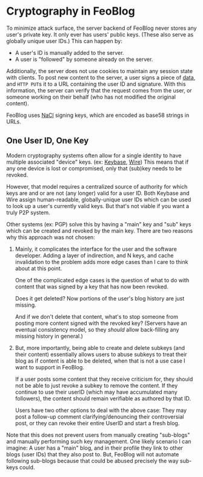 Cryptography in FeoBlog
=======================

To minimize attack surface, the server backend of FeoBlog never stores any
user's private key. It only ever has users' public keys. (These also serve as
globally unique user IDs.) This can happen by:

 * A user's ID is manually added to the server.
 * A user is "followed" by someone already on the server.

Additionally, the server does not use cookies to maintain any session state with
clients. To post new content to the server, a user signs a piece of [data], and
`HTTP PUT`s it to a URL containing the user ID and signature. With this
information, the server can verify that the request comes from the user, or
someone working on their behalf (who has not modified the original content).

FeoBlog uses [NaCl] signing keys, which are encoded as base58 strings in URLs.

[data]: ./data_format.md 
[NaCl]: https://en.wikipedia.org/wiki/NaCl_(software)
[Base58]: https://en.wikipedia.org/wiki/Base58


One User ID, One Key
--------------------

Modern cryptography systems often allow for a single identity to have multiple
associated "device" keys. (ex: [Keybase], [Wire]) This means that if any one
device is lost or compromised, only that (sub)key needs to be revoked.

[Keybase]: https://keybase.io/blog/keybase-new-key-model 
[Wire]: https://wire-docs.wire.com/download/Wire+Security+Whitepaper.pdf

However, that model requires a centralized source of authority for which keys
are and or are not (any longer) valid for a user ID. Both Keybase and Wire
assign human-readable, globally-unique user IDs which can be used to look up a
user's currently valid keys. But that's not viable if you want a truly P2P
system.

Other systems (ex: PGP) solve this by having a "main" key and "sub" keys which
can be created and revoked by the main key. There are two reasons why this
approach was not chosen:

1. Mainly, it complicates the interface for the user and the software developer.
   Adding a layer of indirection, and N keys, and cache invalidation to the
   problem adds more edge cases than I care to think about at this point.

   One of the complicated edge cases is the question of what to do with content
   that was signed by a key that has now been revoked.
   
   Does it get deleted? Now portions of the user's blog history are just
   missing.
   
   And if we don't delete that content, what's to stop someone from posting more
   content signed with the revoked key? (Servers have an eventual consistency
   model, so they *should* allow back-filling any missing history in
   general.)

2. But, more importantly, being able to create and delete subkeys (and their
   content) essentially allows users to abuse subkeys to treat their blog as if
   content is able to be deleted, when that is not a use case I want to support
   in FeoBlog.

   If a user posts some content that they receive criticism for, they should not
   be able to just revoke a subkey to remove the content. If they continue to
   use their userID (which may have accumulated many followers), the content
   should remain verifiable as authored by that ID.

   Users have two other options to deal with the above case: They may post a
   follow-up comment clarifying/denouncing their controversial post, or they can
   revoke their entire UserID and start a fresh blog.

Note that this does not prevent users from manually creating "sub-blogs" and
manually performing such key management. One likely scenario I can imagine:  A
user has a "main" blog, and in their profile they link to other blogs (user IDs)
that they also post to. But, FeoBlog will not automate following sub-blogs
because that could be abused precisely the way sub-keys could.

